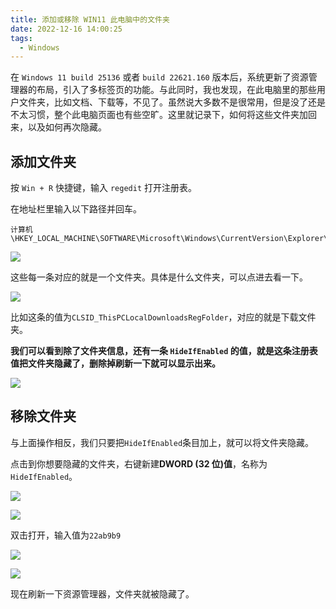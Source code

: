 ```yaml
---
title: 添加或移除 WIN11 此电脑中的文件夹
date: 2022-12-16 14:00:25
tags:
  - Windows
---
```


在 `Windows 11 build 25136` 或者 `build 22621.160` 版本后，系统更新了资源管理器的布局，引入了多标签页的功能。与此同时，我也发现，在此电脑里的那些用户文件夹，比如文档、下载等，不见了。虽然说大多数不是很常用，但是没了还是不太习惯，整个此电脑页面也有些空旷。这里就记录下，如何将这些文件夹加回来，以及如何再次隐藏。

<!--more-->

## 添加文件夹

按 `Win + R` 快捷键，输入 `regedit` 打开注册表。

在地址栏里输入以下路径并回车。

```
计算机\HKEY_LOCAL_MACHINE\SOFTWARE\Microsoft\Windows\CurrentVersion\Explorer\MyComputer\NameSpace
```

![](https://img.iszy.xyz/1671171351365.png)

这些每一条对应的就是一个文件夹。具体是什么文件夹，可以点进去看一下。

![](https://img.iszy.xyz/1671171792200.png)

比如这条的值为`CLSID_ThisPCLocalDownloadsRegFolder`，对应的就是下载文件夹。

**我们可以看到除了文件夹信息，还有一条 `HideIfEnabled` 的值，就是这条注册表值把文件夹隐藏了，删除掉刷新一下就可以显示出来。**

![](https://img.iszy.xyz/1671171893640.png)

## 移除文件夹

与上面操作相反，我们只要把`HideIfEnabled`条目加上，就可以将文件夹隐藏。

点击到你想要隐藏的文件夹，右键新建**DWORD (32 位)值**，名称为`HideIfEnabled`。

![](https://img.iszy.xyz/1671172330084.png)

![](https://img.iszy.xyz/1671172365571.png)

双击打开，输入值为`22ab9b9`

![](https://img.iszy.xyz/1671172425560.png)

![](https://img.iszy.xyz/1671172451119.png)

现在刷新一下资源管理器，文件夹就被隐藏了。
